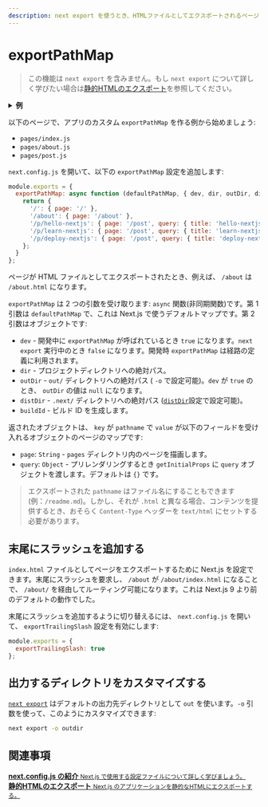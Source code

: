 ```yaml
---
description: next export を使うとき、HTMLファイルとしてエクスポートされるページのカスタマイズをします。
---
```


# exportPathMap

> この機能は `next export` を含みません。もし `next export` について詳しく学びたい場合は[静的HTMLのエクスポート](/docs/advanced-features/static-html-export.md)を参照してください。

<details>
  <summary><b>例</b></summary>
  <ul>
    <li><a href="https://github.com/zeit/next.js/tree/canary/examples/with-static-export">静的エクスポート</a></li>
  </ul>
</details>

以下のページで、アプリのカスタム `exportPathMap` を作る例から始めましょう:

- `pages/index.js`
- `pages/about.js`
- `pages/post.js`

`next.config.js` を開いて、以下の `exportPathMap` 設定を追加します:

```js
module.exports = {
  exportPathMap: async function (defaultPathMap, { dev, dir, outDir, distDir, buildId }) {
    return {
      '/': { page: '/' },
      '/about': { page: '/about' },
      '/p/hello-nextjs': { page: '/post', query: { title: 'hello-nextjs' } },
      '/p/learn-nextjs': { page: '/post', query: { title: 'learn-nextjs' } },
      '/p/deploy-nextjs': { page: '/post', query: { title: 'deploy-nextjs' } }
    };
  }
};
```

ページが HTML ファイルとしてエクスポートされたとき、例えば、 `/about` は `/about.html` になります。

`exportPathMap` は 2 つの引数を受け取ります: `async` 関数(非同期関数)です。第 1 引数は `defaultPathMap` で、これは Next.js で使うデフォルトマップです。第 2 引数はオブジェクトです:

- `dev` - 開発中に `exportPathMap` が呼ばれているとき `true` になります。`next export` 実行中のとき `false` になります。開発時 `exportPathMap` は経路の定義に利用されます。
- `dir` - プロジェクトディレクトリへの絶対パス。
- `outDir` - `out/` ディレクトリへの絶対パス ( `-o` で設定可能)。`dev` が `true` のとき、 `outDir` の値は `null` になります。
- `distDir` - `.next/` ディレクトリへの絶対パス ([`distDir`](/docs/api-reference/next.config.js/setting-a-custom-build-directory.md)設定で設定可能)。
- `buildId` - ビルド ID を生成します。 

返されたオブジェクトは、 `key` が `pathname` で `value` が以下のフィールドを受け入れるオブジェクトのページのマップです:

- `page`: `String` - `pages` ディレクトリ内のページを描画します。
- `query`: `Object` - プリレンダリングするとき `getInitialProps` に `query` オブジェクトを渡します。デフォルトは `{}` です。

> エクスポートされた `pathname` はファイル名にすることもできます (例：`/readme.md`)。しかし、それが `.html` と異なる場合、コンテンツを提供するとき、おそらく `Content-Type` ヘッダーを `text/html` にセットする必要があります。

## 末尾にスラッシュを追加する

`index.html` ファイルとしてページをエクスポートするために Next.js を設定できます。末尾にスラッシュを要求し、 `/about` が `/about/index.html` になることで、 `/about/` を経由してルーティング可能になります。これは Next.js 9 より前のデフォルトの動作でした。

末尾にスラッシュを追加するように切り替えるには、 `next.config.js` を開いて、 `exportTrailingSlash` 設定を有効にします:

```js
module.exports = {
  exportTrailingSlash: true
};
```

## 出力するディレクトリをカスタマイズする

[`next export`](/docs/advanced-features/static-html-export.md#how-to-use-it) はデフォルトの出力先ディレクトリとして `out` を使います。`-o` 引数を使って、このようにカスタマイズできます:

```bash
next export -o outdir
```

## 関連事項

<div class="card">
  <a href="/docs/api-reference/next.config.js/introduction.md">
    <b>next.config.js の紹介</b>
    <small>Next.js で使用する設定ファイルについて詳しく学びましょう。</small>
  </a>
</div>

<div class="card">
  <a href="/docs/advanced-features/static-html-export.md">
    <b>静的HTMLのエクスポート</b>
    <small>Next.js のアプリケーションを静的なHTMLにエクスポートする。</small>
  </a>
</div>
